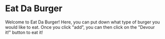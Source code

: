 # Eat Da Burger
Welcome to Eat Da Burger! Here, you can put down what type of burger you would like to eat. Once you click "add", you can then click on the "Devour it!" button to eat it!